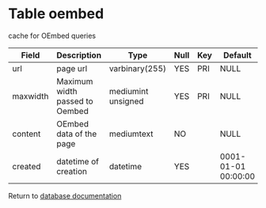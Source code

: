 Table oembed
===========
cache for OEmbed queries

| Field | Description | Type | Null | Key | Default | Extra |
| ----- | ----------- | ---- | ---- | --- | ------- | ----- |
| url | page url | varbinary(255) | YES | PRI | NULL |  |    
| maxwidth | Maximum width passed to Oembed | mediumint unsigned | YES | PRI | NULL |  |    
| content | OEmbed data of the page | mediumtext | NO |  | NULL |  |    
| created | datetime of creation | datetime | YES |  | 0001-01-01 00:00:00 |  |    

Return to [database documentation](help/database)
